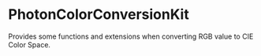 # PhotonColorConversionKit

Provides some functions and extensions when converting RGB value to CIE Color Space.
